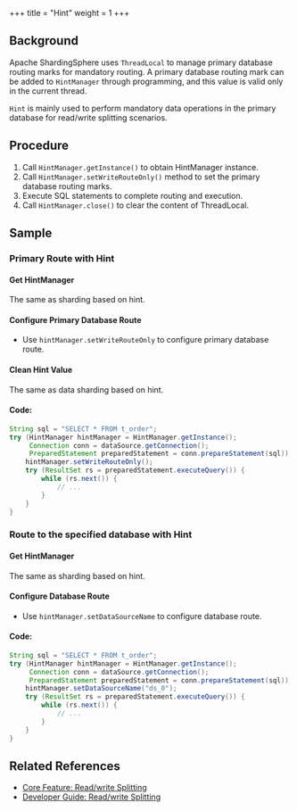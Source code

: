 +++
title = "Hint"
weight = 1
+++

## Background

Apache ShardingSphere uses `ThreadLocal` to manage primary database routing marks for mandatory routing. A primary database routing mark can be added to `HintManager` through programming, and this value is valid only in the current thread.

`Hint` is mainly used to perform mandatory data operations in the primary database for read/write splitting scenarios.

## Procedure

1. Call `HintManager.getInstance()` to obtain HintManager instance.
2. Call `HintManager.setWriteRouteOnly()` method to set the primary database routing marks.
3. Execute SQL statements to complete routing and execution.
4. Call `HintManager.close()` to clear the content of ThreadLocal.

## Sample

### Primary Route with Hint

#### Get HintManager

The same as sharding based on hint.

#### Configure Primary Database Route

- Use `hintManager.setWriteRouteOnly` to configure primary database route.

#### Clean Hint Value

The same as data sharding based on hint.

#### Code:

```java
String sql = "SELECT * FROM t_order";
try (HintManager hintManager = HintManager.getInstance();
     Connection conn = dataSource.getConnection();
     PreparedStatement preparedStatement = conn.prepareStatement(sql)) {
    hintManager.setWriteRouteOnly();
    try (ResultSet rs = preparedStatement.executeQuery()) {
        while (rs.next()) {
            // ...
        }
    }
}
```

### Route to the specified database with Hint

#### Get HintManager

The same as sharding based on hint.

#### Configure Database Route

- Use `hintManager.setDataSourceName` to configure database route.

#### Code:

```java
String sql = "SELECT * FROM t_order";
try (HintManager hintManager = HintManager.getInstance();
     Connection conn = dataSource.getConnection();
     PreparedStatement preparedStatement = conn.prepareStatement(sql)) {
    hintManager.setDataSourceName("ds_0");
    try (ResultSet rs = preparedStatement.executeQuery()) {
        while (rs.next()) {
            // ...
        }
    }
}
```

## Related References

- [Core Feature: Read/write Splitting](/en/features/readwrite-splitting/)
- [Developer Guide: Read/write Splitting](/en/dev-manual/readwrite-splitting/)
